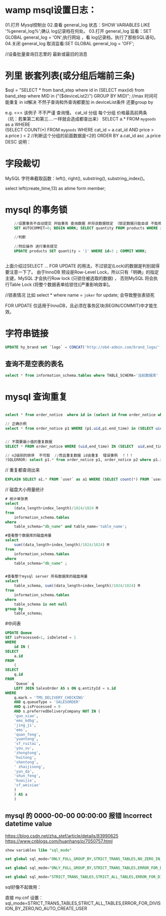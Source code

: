 # wamp msql设置日志：
01.打开 Mysql控制台
02.查看 general_log 状态：SHOW VARIABLES LIKE '%general_log%';确认 log记录档在何处。
03.打开 general_log 监看：SET GLOBAL general_log = 'ON';执行网站 ，看 log记录档，执行了那些SQL语句。
04.关闭 general_log 取消监看:SET GLOBAL general_log = 'OFF';


//设备批量查询日志里的  最新或最旧的消息 

# 列里 嵌套列表(或分组后端前三条)
$sql = "SELECT * from band_step where id in
     (SELECT  max(id) from band_step where MID in (\"{$deviceList2}\") GROUP BY MID)";  //max 时间可能重复 in id解决 不然子查询和外查询都要加 in deviceList条件 还要group by


e.g. <<< 该例子 不不严谨 查询慢。 cat_id 分组 每个分组 价格最高前两条 （坑：若果第二和第三....一样就会造成都查出来）
 SELECT a.* FROM `mygoods` as a 
     WHERE  
     (SELECT COUNT(*) FROM `mygoods` WHERE cat_id = a.cat_id AND price > a.price ) < 2 //判断这个分组的前面数据是<2的 
     ORDER BY a.cat_id asc ,a.price DESC 
说明： 



# 字段裁切

MySQL 字符串截取函数：left(), right(), substring(), substring_index()。

select left(create_time,13) as atime form member; 



# mysql 的事务锁
```sql
    //设置事务不自动提交 开始事务 查询数据 并将该数据锁定 （锁定数据只能自读 不能修改删除）
    SET AUTOCOMMIT=0; BEGIN WORK; SELECT quantity FROM products WHERE id=3 FOR UPDATE; 
    
    //判断
    
    //然后操作 进行事务提交
    UPDATE products SET quantity = '1' WHERE id=3 ; COMMIT WORK;
    
```
上面介绍过SELECT ... FOR UPDATE 的用法，不过锁定(Lock)的数据是判别就得要注意一下了。
由于InnoDB 预设是Row-Level Lock，所以只有「明确」的指定主键，MySQL 才会执行Row lock (只锁住被选取的数据) ，
否则MySQL 将会执行Table Lock (将整个数据表单给锁住)[严重影响效率]。

//锁表情况 比如 select * where name = `joker` for update; 会导致整张表锁死

FOR UPDATE 仅适用于InnoDB，且必须在事务区块(BEGIN/COMMIT)中才能生效。


# 字符串链接
```sql
UPDATE hy_brand set `logo` = CONCAT('http://obd-admin.com/brand_logo/',`logo_bp`);

```

## 查询不是空表的表名

```sql
select * from information_schema.tables where TABLE_SCHEMA='当前数据库' and table_rows>0;
```

# mysql  查询重复

```sql

select * from order_notice  where id in (select id from order_notice where uid = :uid group by end_time having count(id) > 1);

// 正确示例
select * from order_notice p1 WHERE (p1.uid,p1.end_time) in (SELECT uid,end_time from order_notice group by uid,end_time HAVING count(*) > 1);


// 不需要最小值的重复数据
SELECT * FROM order_notice WHERE (uid,end_time) IN (SELECT  uid,end_time FROM order_notice GROUP BY uid,end_time HAVING  COUNT(*) > 1) AND id NOT (SELECT MAX(id) FROM order_notice GROUP BY uid,end_time HAVING COUNT(*) >1);

```

```sql
// n2级别的排序  不可取  //而且重复数据 id会重复  错误事例  ！！！
!SQLERROR: select p1.* from order_notice p1, order_notice p2 where p1.id <> p2.id and p1.end_time = p2.end_time and p1.uid = p2.uid;

```


// 重复都查询出来
```sql
EXPLAIN SELECT a1.* FROM `user` as a1 WHERE (SELECT count(*) FROM `user` WHERE phone = a1.phone) > 1;
```



// 磁盘大小用量统计

```sql
# 统计单张表
select 
    (data_length+index_length)/1024/1024 M 
from 
    information_schema.tables 
where 
    table_schema="db_name" and table_name='table_name';

#查看整个数据库的磁盘用量
select 
    sum((data_length+index_length)/1024/1024) M
from 
    information_schema.tables 
where 
    table_schema="db_name" ;


#查看整个mysql server 所有数据库的磁盘用量
select 
    table_schema, sum((data_length+index_length)/1024/1024) M
from 
    information_schema.tables 
where 
    table_schema is not null 
group by 
    table_schema;


```


#中间表

```sql
UPDATE Queue 
SET isProcessed=1, isDeleted = 1
WHERE
    id IN (
SELECT
    a.id 
FROM
    (
SELECT
    q.id 
FROM
    `Queue` q
    LEFT JOIN SalesOrder AS s ON q.entityId = s.id 
WHERE
    q.mark = 'TMS_DELIVERY_CHECKING' 
    AND q.queueType = 'SALESORDER' 
    AND q.isProcessed = 0 
    AND s.preferredDeliveryCompany NOT IN (
    'guo_xiao',
    'ems_kdbg',
    'jing_ji',
    'ems',
    'quan_feng',
    'yuantong',
    'sf_ruitai',
    'you_su',
    'zhongtong',
    'huitong',
    'shentong',
    ' zhaijisong',
    'yun_da',
    'shun_feng',
    'kuaijie',
    'sf_weixiao' 
    ) 
    ) AS a 
    )
```


## mysql 的 0000-00-00 00:00:00 报错 Incorrect datetime value

https://blog.csdn.net/zha_stef/article/details/83990625
https://www.cnblogs.com/huanhang/p/7050757.html

```sql
show variables like "sql_mode"

set global sql_mode="ONLY_FULL_GROUP_BY,STRICT_TRANS_TABLES,NO_ZERO_IN_DATE,NO_ZERO_DATE,ERROR_FOR_DIVISION_BY_ZERO,NO_AUTO_CREATE_USER,NO_ENGINE_SUBSTITUTION"; -- 源数据

set global sql_mode="ONLY_FULL_GROUP_BY,STRICT_TRANS_TABLES,ERROR_FOR_DIVISION_BY_ZERO,NO_AUTO_CREATE_USER,NO_ENGINE_SUBSTITUTION";

set global sql_mode="STRICT_TRANS_TABLES,STRICT_ALL_TABLES,ERROR_FOR_DIVISION_BY_ZERO,NO_AUTO_CREATE_USER"; -- 设置后数据

```
sql好像不起做用：

直接 my.cnf 设置： sql_mode=STRICT_TRANS_TABLES,STRICT_ALL_TABLES,ERROR_FOR_DIVISION_BY_ZERO,NO_AUTO_CREATE_USER
